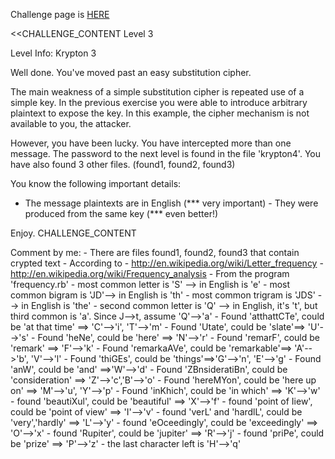 Challenge page is <a href="http://www.overthewire.org/wargames/krypton/krypton3.shtml">HERE</a>

<<CHALLENGE_CONTENT
Level 3

Level Info:
Krypton 3

Well done. You've moved past an easy substitution cipher.

The main weakness of a simple substitution cipher is repeated use of a simple key. In the previous exercise you were able to introduce arbitrary plaintext to expose the key. In this example, the cipher mechanism is not available to you, the attacker.

However, you have been lucky. You have intercepted more than one message. The password to the next level is found in the file 'krypton4'. You have also found 3 other files. (found1, found2, found3)

You know the following important details:

- The message plaintexts are in English (*** very important) - They were produced from the same key (*** even better!)

Enjoy.
CHALLENGE_CONTENT

Comment by me:
	- There are files found1, found2, found3 that contain crypted text
	- According to 
		- http://en.wikipedia.org/wiki/Letter_frequency 
		- http://en.wikipedia.org/wiki/Frequency_analysis
	- From the program 'frequency.rb'
		- most common letter is 'S' --> in English is 'e'
		- most common bigram is 'JD'--> in English is 'th'
		- most common trigram is 'JDS' --> in English is 'the'
		- second common letter is 'Q' --> in English, it's 't', but third common is 'a'. Since J-->t, assume 'Q'-->'a'
	- Found 'atthattCTe', could be 'at that time' ==> 'C'-->'i', 'T'-->'m'
	- Found 'Utate', could be 'slate'==> 'U'-->'s'
	- Found 'heNe', could be 'here' ==> 'N'-->'r'
	- Found 'remarF', could be 'remark' ==> 'F'-->'k'
	- Found 'remarkaAVe', could be 'remarkable'==> 'A'-->'b', 'V'-->'l'
	- Found 'thiGEs', could be 'things'==>'G'-->'n', 'E'-->'g'
	- Found 'anW', could be 'and' ==>'W'-->'d'
	- Found 'ZBnsideratiBn', could be 'consideration' ==> 'Z'-->'c','B'-->'o'
	- Found 'hereMYon', could be 'here up on' ==> 'M'-->'u', 'Y'-->'p'
	- Found 'inKhich', could be 'in which' ==> 'K'-->'w'
	- found 'beautiXul', could be 'beautiful' ==> 'X'-->'f'
	- found 'point of Iiew', could be 'point of view' ==> 'I'-->'v'
	- found 'verL' and 'hardlL', could be 'very','hardly' ==> 'L'-->'y'
	- found 'eOceedingly', could be 'exceedingly' ==> 'O'-->'x'
	- found 'Rupiter', could be 'jupiter' ==> 'R'-->'j'
	- found 'priPe', could be 'prize' ==> 'P'-->'z'
	- the last character left is 'H'-->'q'

